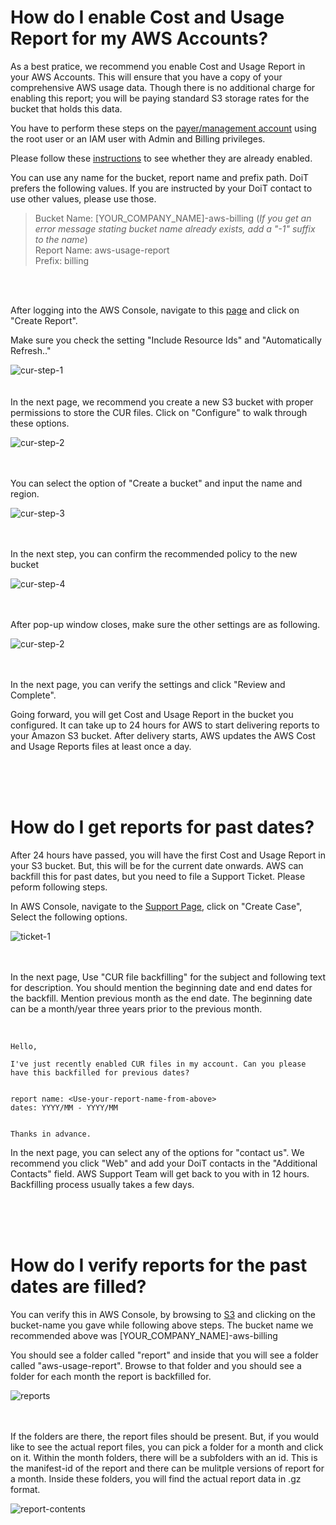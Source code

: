 
# How do I enable Cost and Usage Report for my AWS Accounts? 

As a best pratice, we recommend you enable Cost and Usage Report in your AWS Accounts. This will ensure that you have a copy of your comprehensive AWS usage data. Though there is no additional charge for enabling this report; you will be paying standard S3 storage rates for the bucket that holds this data.

You have to perform these steps on the [payer/management account](Payer-And-Member-Accounts.md) using the root user or an IAM user with Admin and Billing privileges.

Please follow these [instructions](Is-CUR-enabled.md) to see whether they are already enabled.

You can use any name for the bucket, report name and prefix path. DoiT prefers the following values. If you are instructed by your DoiT contact to use other values, please use those.

>Bucket Name: [YOUR_COMPANY_NAME]-aws-billing (*If you get an error message stating bucket name already exists, add a "-1" suffix to the name*) <br/>
>Report Name: aws-usage-report  <br/>
>Prefix: billing <br/>



<br/><br/>

After logging into the AWS Console, navigate to this [page](https://us-east-1.console.aws.amazon.com/billing/home?region=us-east-1#/reports) and click on "Create Report".

Make sure you check the setting "Include Resource Ids" and "Automatically Refresh.."

![cur-step-1](images/cur-step-1.png)
<br/><br/><br/>
In the next page, we recommend you create a new S3 bucket with proper permissions to store the CUR files. Click on "Configure" to walk through these options.

![cur-step-2](images/cur-step-2.png)
<br/><br/><br/>

You can select the option of "Create a bucket" and input the name and region.

![cur-step-3](images/cur-step-3.png)
<br/><br/><br/>

In the next step, you can confirm the recommended policy to the new bucket

![cur-step-4](images/cur-step-4.png)
<br/><br/><br/>

After pop-up window closes, make sure the other settings are as following.

![cur-step-2](images/cur-step-2-1.png)
<br/><br/><br/>

In the next page, you can verify the settings and click "Review and Complete".

Going forward, you will get Cost and Usage Report in the bucket you configured. It can take up to 24 hours for AWS to start delivering reports to your Amazon S3 bucket. After delivery starts, AWS updates the AWS Cost and Usage Reports files at least once a day.  


<br/><br/><br/>
# How do I get reports for past dates?


After 24 hours have passed, you will have the first Cost and Usage Report in your S3 bucket. But, this will be for the current date onwards. AWS can backfill this for past dates, but you need to file a Support Ticket. Please peform following steps.


In AWS Console, navigate to the [Support Page](https://us-east-1.console.aws.amazon.com/support/home), click on "Create Case", Select the following options.

![ticket-1](images/ticket-1.png)
<br/><br/><br/>

In the next page,  Use "CUR file backfilling" for the subject and following text for description. You should mention the beginning date and end dates for the backfill. Mention previous month as the end date. The beginning date can be a month/year three years prior to the previous month.

<br/>


    Hello,
    
    I've just recently enabled CUR files in my account. Can you please have this backfilled for previous dates?
    
    
    report name: <Use-your-report-name-from-above>
    dates: YYYY/MM - YYYY/MM


    Thanks in advance.

In the next page, you can select any of the options for "contact us". We recommend you click "Web" and add your DoiT contacts in the "Additional Contacts" field. AWS Support Team will get back to you with in 12 hours. Backfilling process usually takes a few days.

<br/><br/><br/>
# How do I verify reports for the past dates are filled?

You can verify this in AWS Console, by browsing to [S3](https://s3.console.aws.amazon.com/s3/buckets?region=us-east-1) and clicking on the bucket-name you gave while following above steps. The bucket name we recommended above was [YOUR_COMPANY_NAME]-aws-billing

You should see a folder called "report" and inside that you will see a folder called "aws-usage-report". Browse to that folder and you should see a folder for each month the report is backfilled for.


![reports](images/backfilled-reports.png)
<br/><br/><br/>

If the folders are there, the report files should be present. But, if you would like to see the actual report files, you can pick a folder for a month and click on it. Within the month folders, there will be a subfolders with an id. This is the manifest-id of the report and there can be mulitple versions of report for a month. Inside these folders, you will find the actual report data in .gz format.

![report-contents](images/report-data.png)
<br/><br/><br/>

